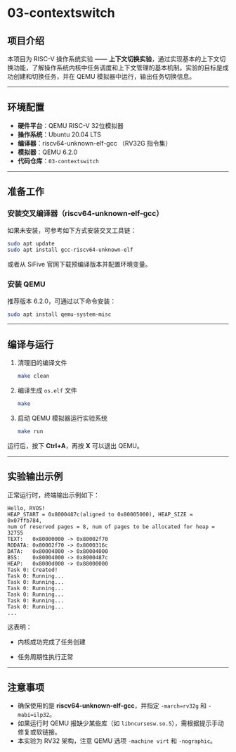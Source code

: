# 03-contextswitch

## 项目介绍
本项目为 RISC-V 操作系统实验 —— **上下文切换实验**，通过实现基本的上下文切换功能，了解操作系统内核中任务调度和上下文管理的基本机制。实验的目标是成功创建和切换任务，并在 QEMU 模拟器中运行，输出任务切换信息。

---

## 环境配置

- **硬件平台**：QEMU RISC-V 32位模拟器
- **操作系统**：Ubuntu 20.04 LTS
- **编译器**：riscv64-unknown-elf-gcc （RV32G 指令集）
- **模拟器**：QEMU 6.2.0
- **代码仓库**：`03-contextswitch`

---

## 准备工作

### 安装交叉编译器（riscv64-unknown-elf-gcc）

如果未安装，可参考如下方式安装交叉工具链：
```bash
sudo apt update
sudo apt install gcc-riscv64-unknown-elf
```
或者从 SiFive 官网下载预编译版本并配置环境变量。

### 安装 QEMU

推荐版本 6.2.0，可通过以下命令安装：
```bash
sudo apt install qemu-system-misc
```

---

## 编译与运行

1. 清理旧的编译文件
   ```bash
   make clean
   ```

2. 编译生成 `os.elf` 文件
   ```bash
   make
   ```

3. 启动 QEMU 模拟器运行实验系统
   ```bash
   make run
   ```

运行后，按下 **Ctrl+A**，再按 **X** 可以退出 QEMU。

---

## 实验输出示例

正常运行时，终端输出示例如下：
```text
Hello, RVOS!
HEAP_START = 0x8000487c(aligned to 0x80005000), HEAP_SIZE = 0x07ffb784,
num of reserved pages = 8, num of pages to be allocated for heap = 32755
TEXT:   0x80000000 -> 0x80002f70
RODATA: 0x80002f70 -> 0x8000316c
DATA:   0x80004000 -> 0x80004000
BSS:    0x80004000 -> 0x8000487c
HEAP:   0x8000d000 -> 0x88000000
Task 0: Created!
Task 0: Running...
Task 0: Running...
Task 0: Running...
Task 0: Running...
Task 0: Running...
Task 0: Running...
...
```

这表明：
- 内核成功完成了任务创建

- 任务周期性执行正常

  

---

## 注意事项

- 确保使用的是 **riscv64-unknown-elf-gcc**，并指定 `-march=rv32g` 和 `-mabi=ilp32`。
- 如果运行时 QEMU 报缺少某些库（如 `libncursesw.so.5`），需根据提示手动修复或软链接。
- 本实验为 RV32 架构，注意 QEMU 选项 `-machine virt` 和 `-nographic`。